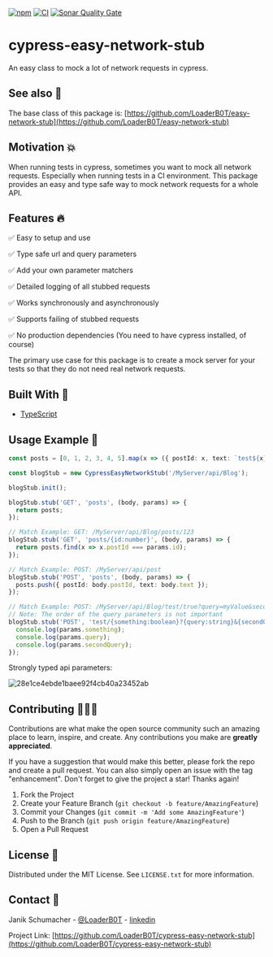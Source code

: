 [![npm](https://img.shields.io/npm/v/cypress-easy-network-stub?color=%2300d26a&style=for-the-badge)](https://www.npmjs.com/package/cypress-easy-network-stub)
[![CI](https://img.shields.io/github/workflow/status/LoaderB0T/cypress-easy-network-stub/CI/main?style=for-the-badge)](https://github.com/LoaderB0T/cypress-easy-network-stub/actions/workflows/build.yml)
[![Sonar Quality Gate](https://img.shields.io/sonar/quality_gate/LoaderB0T_cypress-easy-network-stub?server=https%3A%2F%2Fsonarcloud.io&style=for-the-badge)](https://sonarcloud.io/summary/new_code?id=LoaderB0T_cypress-easy-network-stub)


# cypress-easy-network-stub

An easy class to mock a lot of network requests in cypress.

## See also 🔬

The base class of this package is:
[https://github.com/LoaderB0T/easy-network-stub](https://github.com/LoaderB0T/easy-network-stub)

## Motivation 💥

When running tests in cypress, sometimes you want to mock all network requests. Especially when running tests in a CI environment. This package provides an easy and type safe way to mock network requests for a whole API.

## Features 🔥

✅ Easy to setup and use

✅ Type safe url and query parameters

✅ Add your own parameter matchers

✅ Detailed logging of all stubbed requests

✅ Works synchronously and asynchronously

✅ Supports failing of stubbed requests

✅ No production dependencies (You need to have cypress installed, of course)

The primary use case for this package is to create a mock server for your tests so that they do not need real network requests.

## Built With 🔧

- [TypeScript](https://www.typescriptlang.org/)

## Usage Example 🚀

```typescript
const posts = [0, 1, 2, 3, 4, 5].map(x => ({ postId: x, text: `test${x}` }));

const blogStub = new CypressEasyNetworkStub('/MyServer/api/Blog');

blogStub.init();

blogStub.stub('GET', 'posts', (body, params) => {
  return posts;
});

// Match Example: GET: /MyServer/api/Blog/posts/123
blogStub.stub('GET', 'posts/{id:number}', (body, params) => {
  return posts.find(x => x.postId === params.id);
});

// Match Example: POST: /MyServer/api/post
blogStub.stub('POST', 'posts', (body, params) => {
  posts.push({ postId: body.postId, text: body.text });
});

// Match Example: POST: /MyServer/api/Blog/test/true?query=myValue&secondQuery=myOtherValue
// Note: The order of the query parameters is not important
blogStub.stub('POST', 'test/{something:boolean}?{query:string}&{secondQuery:number}', (body, params) => {
  console.log(params.something);
  console.log(params.query);
  console.log(params.secondQuery);
});
```

Strongly typed api parameters:

![28e1ce4ebde1baee92f4cb40a23452ab](https://user-images.githubusercontent.com/37637338/116729565-9955ab00-a9e7-11eb-828e-f88979f21452.gif)

## Contributing 🧑🏻‍💻

Contributions are what make the open source community such an amazing place to learn, inspire, and create. Any contributions you make are **greatly appreciated**.

If you have a suggestion that would make this better, please fork the repo and create a pull request. You can also simply open an issue with the tag "enhancement".
Don't forget to give the project a star! Thanks again!

1. Fork the Project
2. Create your Feature Branch (`git checkout -b feature/AmazingFeature`)
3. Commit your Changes (`git commit -m 'Add some AmazingFeature'`)
4. Push to the Branch (`git push origin feature/AmazingFeature`)
5. Open a Pull Request

## License 🔑

Distributed under the MIT License. See `LICENSE.txt` for more information.

## Contact 📧

Janik Schumacher - [@LoaderB0T](https://twitter.com/LoaderB0T) - [linkedin](https://www.linkedin.com/in/janikschumacher/)

Project Link: [https://github.com/LoaderB0T/cypress-easy-network-stub](https://github.com/LoaderB0T/cypress-easy-network-stub)
